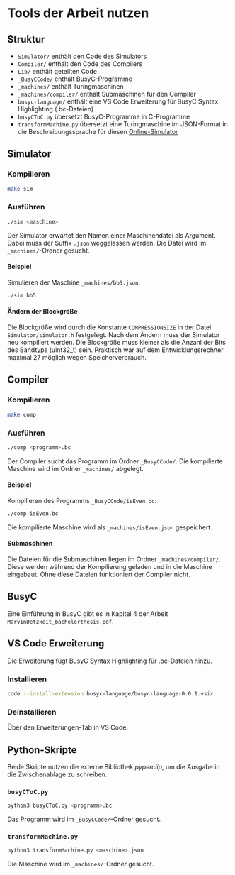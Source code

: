 # Tools der Arbeit nutzen

## Struktur

- `Simulator/` enthält den Code des Simulators
- `Compiler/` enthält den Code des Compilers
- `Lib/` enthält geteilten Code
- `_BusyCCode/` enthält BusyC-Programme
- `_machines/` enthält Turingmaschinen
- `_machines/compiler/` enthält Submaschinen für den Compiler
- `busyc-language/` enthält eine VS Code Erweiterung für BusyC Syntax Highlighting (.bc-Dateien)
- `busyCToC.py` übersetzt BusyC-Programme in C-Programme
- `transformMachine.py` übersetzt eine Turingmaschine im JSON-Format in die Beschreibungssprache für diesen [Online-Simulator](https://turingmachine.io)

## Simulator

### Kompilieren

```zsh
make sim
```

### Ausführen

```zsh
./sim <maschine>
```

Der Simulator erwartet den Namen einer Maschinendatei als Argument. Dabei muss der Suffix `.json` weggelassen werden. Die Datei wird im `_machines/`-Ordner gesucht.

#### Beispiel
Simulieren der Maschine `_machines/bb5.json`:

```zsh
./sim bb5
```

#### Ändern der Blockgröße
Die Blockgröße wird durch die Konstante `COMPRESSIONSIZE` in der Datei `Simulator/simulator.h` festgelegt. Nach dem Ändern muss der Simulator neu kompiliert werden. Die Blockgröße muss kleiner als die Anzahl der Bits des Bandtyps (uint32_t) sein. Praktisch war auf dem Entwicklungsrechner maximal 27 möglich wegen Speicherverbrauch.

## Compiler

### Kompilieren

```zsh
make comp
```

### Ausführen

```zsh
./comp <programm>.bc
```

Der Compiler sucht das Programm im Ordner `_BusyCCode/`. Die kompilierte Maschine wird im Ordner `_machines/` abgelegt.

#### Beispiel
Kompilieren des Programms `_BusyCCode/isEven.bc`:

```zsh
./comp isEven.bc
```

Die kompilierte Maschine wird als `_machines/isEven.json` gespeichert.

#### Submaschinen
Die Dateien für die Submaschinen liegen im Ordner `_machines/compiler/`. Diese werden während der Kompilierung geladen und in die Maschine eingebaut. Ohne diese Dateien funktioniert der Compiler nicht.

## BusyC
Eine Einführung in BusyC gibt es in Kapitel 4 der Arbeit `MarvinDetzkeit_bachelorthesis.pdf`.

## VS Code Erweiterung
Die Erweiterung fügt BusyC Syntax Highlighting für .bc-Dateien hinzu.

### Installieren

```zsh
code --install-extension busyc-language/busyc-language-0.0.1.vsix
```

### Deinstallieren
Über den Erweiterungen-Tab in VS Code.

## Python-Skripte
Beide Skripte nutzen die externe Bibliothek _pyperclip_, um die Ausgabe in die Zwischenablage zu schreiben.

### `busyCToC.py `

```zsh
python3 busyCToC.py <programm>.bc
```

Das Programm wird im `_BusyCCode/`-Ordner gesucht.

### `transformMachine.py`

```zsh
python3 transformMachine.py <maschine>.json
```

Die Maschine wird im `_machines/`-Ordner gesucht.
